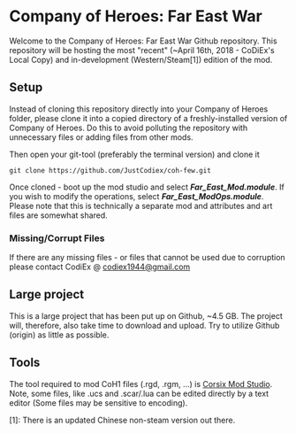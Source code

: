 # Company of Heroes: Far East War
Welcome to the Company of Heroes: Far East War Github repository. This repository will be hosting the most "recent" (~April 16th, 2018 - CoDiEx's Local Copy) and in-development (Western/Steam[1]) edition of the mod.

## Setup
Instead of cloning this repository directly into your Company of Heroes folder, please clone it into a copied directory of a freshly-installed version of Company of Heroes. Do this to avoid polluting the repository with unnecessary files or adding files from other mods.

Then open your git-tool (preferably the terminal version) and clone it
```
git clone https://github.com/JustCodiex/coh-few.git
```
Once cloned - boot up the mod studio and select ***Far_East_Mod.module***. If you wish to modify the operations, select ***Far_East_ModOps.module***. Please note that this is technically a separate mod and attributes and art files are somewhat shared.

### Missing/Corrupt Files
If there are any missing files - or files that cannot be used due to corruption please contact CodiEx @ codiex1944@gmail.com

## Large project
This is a large project that has been put up on Github, ~4.5 GB. The project will, therefore, also take time to download and upload. Try to utilize Github (origin) as little as possible.

## Tools
The tool required to mod CoH1 files (.rgd, .rgm, ...) is [Corsix Mod Studio](http://modstudio.corsix.org/). Note, some files, like .ucs and .scar/.lua can be edited directly by a text editor (Some files may be sensitive to encoding).

[1]: There is an updated Chinese non-steam version out there.
